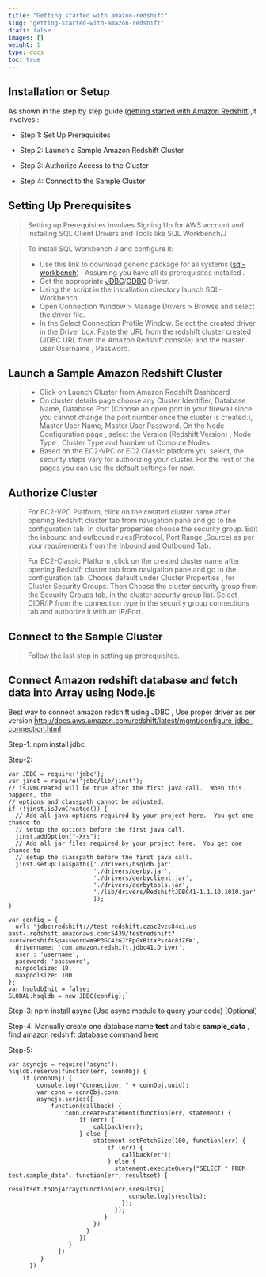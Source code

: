 ```yaml
---
title: "Getting started with amazon-redshift"
slug: "getting-started-with-amazon-redshift"
draft: false
images: []
weight: 1
type: docs
toc: true
---
```


## Installation or Setup


As shown in the step by step guide ([getting started with Amazon Redshift][1]),it involves :
     

 - Step 1: Set Up Prerequisites

 -   Step 2: Launch a Sample Amazon Redshift Cluster

  -  Step 3: Authorize Access to the Cluster

   - Step 4: Connect to the Sample Cluster


## Setting Up Prerequisites ##
> Setting up Prerequisites involves Signing Up for AWS account and installing SQL Client Drivers and Tools like SQL Workbench/J 

> To install SQL Workbench J and configure it:  
> - Use this link to download generic package for all systems ([sql-workbench][2]) . Assuming you have all its prerequisites installed .
> - Get the appropriate [JDBC][3]/[ODBC][4] Driver.
> - Using the script in the installation directory launch SQL-Workbench . 
> - Open Connection Window > Manage Drivers > Browse and select the driver file.
> - In the Select Connection Profile Window. Select the created driver in the Driver box. Paste the URL from the redshift cluster created (JDBC URL from the Amazon Redshift console) and the master user Username , Password.

## Launch a Sample Amazon Redshift Cluster ##
> - Click on Launch Cluster from Amazon Redshift Dashboard
> - On cluster details page choose any Cluster Identifier, Database Name, Database Port (Choose an open port in your firewall since you cannot change the port number once the cluster is created.), Master User Name, Master User Password.
> On the Node Configuration page , select the Version (Redshift Version) , Node Type , Cluster Type and Number of Compute Nodes. 
> - Based on the EC2-VPC or EC2 Classic platform you select, the security steps vary for authorizing your cluster. For the rest of the pages you can use the default settings for now. 

## Authorize Cluster ##
> For EC2-VPC Platform, click on the created cluster name after opening Redshift cluster tab from navigation pane and go to the configuration tab. In cluster properties choose the security group. Edit the inbound and outbound rules(Protocol, Port Range ,Source) as per your requirements from the Inbound and Outbound Tab.

> For EC2-Classic Platform ,click on the created cluster name after opening Redshift cluster tab from navigation pane and go to the configuration tab. 
Choose default  under Cluster Properties , for Cluster Security Groups. Then Choose the cluster security group from the Security Groups tab, in the cluster security group list. Select CIDR/IP  from the connection type in the security group connections tab and authorize it with an IP/Port.

## Connect to the Sample Cluster ##
> Follow the last step in setting up prerequisites.

  [1]: http://docs.aws.amazon.com/redshift/latest/gsg/getting-started.html
  [2]: http://www.sql-workbench.net/downloads.html
  [3]: http://docs.aws.amazon.com/redshift/latest/mgmt/configure-jdbc-connection.html#download-jdbc-driver
  [4]: http://docs.aws.amazon.com/redshift/latest/mgmt/install-odbc-driver-linux.html
  [5]: http://i.stack.imgur.com/sAOgv.png
  [6]: http://docs.aws.amazon.com/redshift/latest/gsg/rs-gsg-create-an-iam-role.html

## Connect Amazon redshift database and fetch data into Array using Node.js
Best way to connect amazon redshift using JDBC , Use proper driver as per version 
http://docs.aws.amazon.com/redshift/latest/mgmt/configure-jdbc-connection.html

Step-1: npm install jdbc

Step-2: 

    var JDBC = require('jdbc');
    var jinst = require('jdbc/lib/jinst');
    // isJvmCreated will be true after the first java call.  When this happens, the
    // options and classpath cannot be adjusted.
    if (!jinst.isJvmCreated()) {
      // Add all java options required by your project here.  You get one chance to
      // setup the options before the first java call.
      jinst.addOption("-Xrs");
      // Add all jar files required by your project here.  You get one chance to
      // setup the classpath before the first java call.
      jinst.setupClasspath(['./drivers/hsqldb.jar',
                            './drivers/derby.jar',
                            './drivers/derbyclient.jar',
                            './drivers/derbytools.jar',
                            './lib/drivers/RedshiftJDBC41-1.1.10.1010.jar'
                            ]);
    }
    
    var config = {
      url: 'jdbc:redshift://test-redshift.czac2vcs84ci.us-east-.redshift.amazonaws.com:5439/testredshift?user=redshift&password=W9P3GC42GJYFpGxBitxPszAc8iZFW',
      drivername: 'com.amazon.redshift.jdbc41.Driver',
      user : 'username',
      password: 'password',
      minpoolsize: 10,
      maxpoolsize: 100
    };
    var hsqldbInit = false;
    GLOBAL.hsqldb = new JDBC(config);`
Step-3: npm install async (Use async module to query your code) (Optional)

Step-4: Manually create one database name **test** and table **sample_data** , find amazon redshift database command [here][2]

Step-5:

    var asyncjs = require('async');
    hsqldb.reserve(function(err, connObj) {
        if (connObj) {
            console.log("Connection: " + connObj.uuid);
            var conn = connObj.conn;
            asyncjs.series([
                function(callback) {
                    conn.createStatement(function(err, statement) {
                        if (err) {
                            callback(err);
                        } else {
                            statement.setFetchSize(100, function(err) {
                                if (err) {
                                    callback(err);
                                } else {
                                  statement.executeQuery("SELECT * FROM test.sample_data", function(err, resultset) {
                                    resultset.toObjArray(function(err,sresults){
                                      console.log(sresults);
                                    });   
                                  });   
                               }
                            })
                          }
                        })
                     }
                  ]) 
             }
          })


  [1]: http://docs.aws.amazon.com/redshift/latest/mgmt/configure-jdbc-connection.html
  [2]: http://docs.aws.amazon.com/redshift/latest/dg/c_SQL_commands.html

